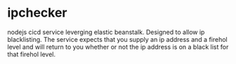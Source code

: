 # ipchecker
nodejs cicd service leverging elastic beanstalk. Designed to allow ip blacklisting. The service expects that you supply an ip address and a firehol level and will return to you whether or not the ip address is on a black list for that firehol level. 
